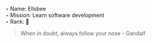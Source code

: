 ‣ Name: Ellsbee  
‣ Mission: Learn software development  
‣ Rank: 🌱  
> When in doubt, always follow your nose - Gandalf
